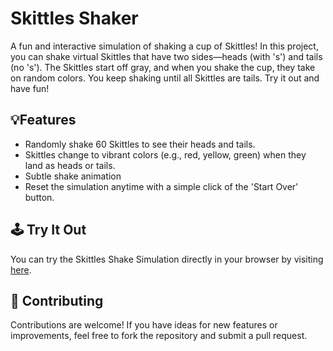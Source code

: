 # Skittles Shaker

A fun and interactive simulation of shaking a cup of Skittles! In this project, you can shake virtual Skittles that have two sides—heads (with 's') and tails (no 's'). The Skittles start off gray, and when you shake the cup, they take on random colors. You keep shaking until all Skittles are tails. Try it out and have fun!

## 💡Features

- Randomly shake 60 Skittles to see their heads and tails.
- Skittles change to vibrant colors (e.g., red, yellow, green) when they land as heads or tails.
- Subtle shake animation
- Reset the simulation anytime with a simple click of the 'Start Over' button.

## 🕹️ Try It Out

You can try the Skittles Shake Simulation directly in your browser by visiting [here](https://chippokiddo.github.io/skittlesshaker/).

## 🤝 Contributing

Contributions are welcome! If you have ideas for new features or improvements, feel free to fork the repository and submit a pull request.

